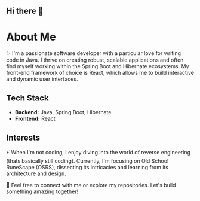 ## Hi there 👋

# About Me

✨ I'm a passionate software developer with a particular love for writing code in Java. I thrive on creating robust, scalable applications and often find myself working within the Spring Boot and Hibernate ecosystems. My front-end framework of choice is React, which allows me to build interactive and dynamic user interfaces.

## Tech Stack

- **Backend:** Java, Spring Boot, Hibernate
- **Frontend:** React

## Interests

⚡ When I'm not coding, I enjoy diving into the world of reverse engineering (thats basically still coding). Currently, I'm focusing on Old School RuneScape (OSRS), dissecting its intricacies and learning from its architecture and design.

👯 Feel free to connect with me or explore my repositories. Let's build something amazing together!


<!--
**boritopalito/boritopalito** is a ✨ _special_ ✨ repository because its `README.md` (this file) appears on your GitHub profile.

Here are some ideas to get you started:

- 🔭 I’m currently working on ...
- 🌱 I’m currently learning ...
- 👯 I’m looking to collaborate on ...
- 🤔 I’m looking for help with ...
- 💬 Ask me about ...
- 📫 How to reach me: ...
- 😄 Pronouns: ...
- ⚡ Fun fact: ...
-->
